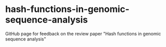 # hash-functions-in-genomic-sequence-analysis
GitHub page for feedback on the review paper "Hash functions in genomic sequence analysis"
